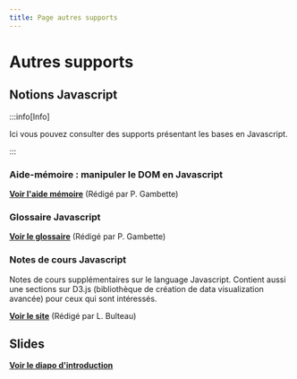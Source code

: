 ```yaml
---
title: Page autres supports
---
```


# Autres supports

## Notions Javascript

:::info[Info]

Ici vous pouvez consulter des supports présentant les bases en Javascript.

:::

### Aide-mémoire : manipuler le DOM en Javascript

**[Voir l'aide mémoire](/assets/JsDOM-AideMemoire-2024.pdf)** (Rédigé par P. Gambette)

### Glossaire Javascript

**[Voir le glossaire](/assets/R112-Glossaire-Javascript.pdf)** (Rédigé par P. Gambette)

### Notes de cours Javascript

Notes de cours supplémentaires sur le language Javascript. 
Contient aussi une sections sur D3.js (bibliothèque de création de data visualization avancée) pour ceux qui sont intéressés.

**[Voir le site](https://igm.univ-mlv.fr/~bulteau/mmi/index.html)** (Rédigé par L. Bulteau)

## Slides

**[Voir le diapo d'introduction](/assets/Developpement_et_Integration_Estelle_Thouvenin_Introduction.pdf)**